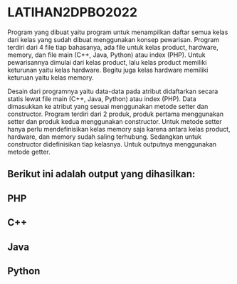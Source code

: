 # LATIHAN2DPBO2022

Program yang dibuat yaitu program untuk menampilkan daftar semua kelas dari kelas yang sudah dibuat menggunakan konsep pewarisan.
Program terdiri dari 4 file tiap bahasanya, ada file untuk kelas product, hardware, memory, dan file main (C++, Java, Python) atau index (PHP).
Untuk pewarisannya dimulai dari kelas product, lalu kelas product memiliki keturunan yaitu kelas hardware. Begitu juga kelas hardware memiliki keturuan yaitu kelas memory. 

Desain dari programnya yaitu data-data pada atribut didaftarkan secara statis lewat file main (C++, Java, Python) atau index (PHP). Data dimasukkan ke atribut yang sesuai menggunakan metode setter dan constructor. Program terdiri dari 2 produk, produk pertama menggunakan setter dan produk kedua menggunakan constructor. Untuk metode setter hanya perlu mendefinisikan kelas memory saja karena antara kelas product, hardware, dan memory sudah saling terhubung. Sedangkan untuk constructor didefinisikan tiap kelasnya. 
Untuk outputnya menggunakan metode getter. 

## Berikut ini adalah output yang dihasilkan:

## PHP

## C++

## Java

## Python
